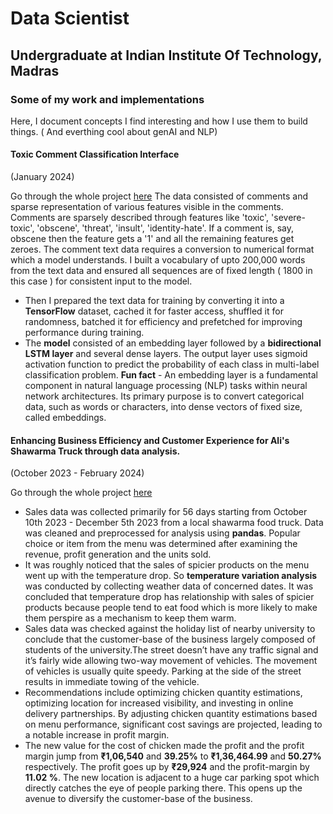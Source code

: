 # Data Scientist 
## Undergraduate at Indian Institute Of Technology, Madras



### Some of my work and implementations 
Here, I document concepts I find interesting and how I use them to build things. 
( And everthing cool about genAI and NLP) 

#### Toxic Comment Classification Interface
(January 2024)

Go through the whole project [here](https://aniketdash7.github.io/toxic_comment_classifier/)
The data consisted of comments and sparse representation of various features visible in the comments. Comments are sparsely described through features like 'toxic',
'severe-toxic', 'obscene', 'threat', 'insult', 'identity-hate'. If a comment is, say, obscene then the feature gets a '1' and all the remaining features get zeroes.
The comment text data requires a conversion to numerical format which a model understands. I built a vocabulary of upto 200,000 words from the text data and ensured all
sequences are of fixed length ( 1800 in this case ) for consistent input to the model. 
- Then I prepared the text data for training by converting it into a **TensorFlow** dataset, cached it for faster access, shuffled it for randomness, batched it for efficiency
  and prefetched for improving performance during training.
- The **model** consisted of an embedding layer followed by a **bidirectional LSTM layer** and several dense layers. The output layer uses sigmoid activation function to predict
  the probability of each class in multi-label classification problem.
  **Fun fact** - An embedding layer is a fundamental component in natural language processing (NLP) tasks within neural network architectures. Its primary purpose is to convert categorical data, such as words or    characters, into dense vectors of fixed size, called embeddings. 

#### Enhancing Business Efficiency and Customer Experience for Ali's Shawarma Truck through data analysis. 
(October 2023 - February 2024)

Go through the whole project [here](https://aniketdash7.github.io/business_data_management/)
- Sales data was collected primarily for 56 days starting from October 10th 2023 - December 5th 2023 from a local shawarma food truck. Data was cleaned and preprocessed for analysis using **pandas**.
  Popular choice or item from the menu was determined after examining the revenue, profit generation and the units sold.
- It was roughly noticed that the sales of spicier products on the menu went up with the temperature drop. So **temperature variation analysis** was conducted by collecting weather
  data of concerned dates. It was concluded that temperature drop has relationship with sales of spicier products because people tend to eat food which is more likely to make them perspire as a mechanism
  to keep them warm.
- Sales data was checked against the holiday list of nearby university to conclude that the customer-base of the business largely composed of students of the university.The street doesn’t have any traffic signal      and it’s fairly wide allowing two-way movement of vehicles. The movement of vehicles is usually quite speedy. Parking at the side of the street results in immediate towing of the vehicle.
- Recommendations include optimizing chicken quantity estimations, optimizing location for increased visibility, and investing in online delivery partnerships. By adjusting chicken quantity estimations based on       menu performance, significant cost savings are projected, leading to a notable increase in profit margin.
- The new value for the cost of chicken made the profit and the profit margin jump from **₹1,06,540** and **39.25%** to **₹1,36,464.99** and **50.27%** respectively. The profit goes up by **₹29,924** and the profit-margin by **11.02 %**.
  The new location is adjacent to a huge car parking spot which directly catches the eye of people parking there. This opens up the avenue to diversify the customer-base of the business. 
